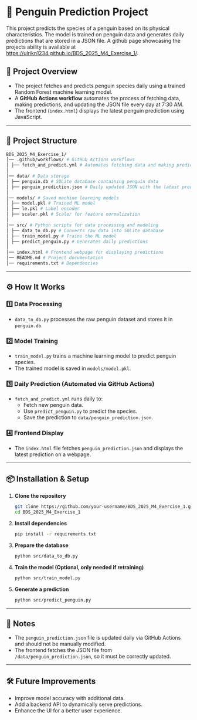 # 🐧 Penguin Prediction Project  

This project predicts the species of a penguin based on its physical characteristics. The model is trained on penguin data and generates daily predictions that are stored in a JSON file. A github page showcasing the projects ability is available at https://ulrikn1234.github.io/BDS_2025_M4_Exercise_1/.

## 🚀 Project Overview  

- The project fetches and predicts penguin species daily using a trained Random Forest machine learning model.   
- A **GitHub Actions workflow** automates the process of fetching data, making predictions, and updating the JSON file every day at 7:30 AM.
- The frontend (`index.html`) displays the latest penguin prediction using JavaScript.  

---

## 📂 Project Structure  

```sh
BDS_2025_M4_Exercise_1/
│── .github/workflows/ # GitHub Actions workflows
│ ├── fetch_and_predict.yml # Automates fetching data and making predictions
│
│── data/ # Data storage
│ ├── penguin.db # SQLite database containing penguin data
│ ├── penguin_prediction.json # Daily updated JSON with the latest prediction
│
│── models/ # Saved machine learning models
│ ├── model.pkl # Trained ML model
│ ├── le.pkl # Label encoder
│ ├── scaler.pkl # Scaler for feature normalization
│
│── src/ # Python scripts for data processing and modeling
│ ├── data_to_db.py # Converts raw data into SQLite database
│ ├── train_model.py # Trains the ML model
│ ├── predict_penguin.py # Generates daily predictions
│
│── index.html # Frontend webpage for displaying predictions
│── README.md # Project documentation
│── requirements.txt # Dependencies
```

---

## ⚙️ How It Works  

### 1️⃣ **Data Processing**  
- `data_to_db.py` processes the raw penguin dataset and stores it in `penguin.db`.  

### 2️⃣ **Model Training**  
- `train_model.py` trains a machine learning model to predict penguin species.  
- The trained model is saved in `models/model.pkl`.  

### 3️⃣ **Daily Prediction (Automated via GitHub Actions)**  
- `fetch_and_predict.yml` runs daily to:  
  - Fetch new penguin data.  
  - Use `predict_penguin.py` to predict the species.  
  - Save the prediction to `data/penguin_prediction.json`.  

### 4️⃣ **Frontend Display**  
- The `index.html` file fetches `penguin_prediction.json` and displays the latest prediction on a webpage.  

---

## 📦 Installation & Setup  

1. **Clone the repository**  
   ```sh
   git clone https://github.com/your-username/BDS_2025_M4_Exercise_1.git
   cd BDS_2025_M4_Exercise_1

2. **Install dependencies**  
   ```sh
   pip install -r requirements.txt

3. **Prepare the database**  
   ```sh
   python src/data_to_db.py

4. **Train the model (Optional, only needed if retraining)**  
   ```sh
   python src/train_model.py

4. **Generate a prediction**  
   ```sh
   python src/predict_penguin.py

---

## 📌 Notes 

- The `penguin_prediction.json` file is updated daily via GitHub Actions and should not be manually modified.
- The frontend fetches the JSON file from `/data/penguin_prediction.json`, so it must be correctly updated.

---

## 🛠 Future Improvements
- Improve model accuracy with additional data.
- Add a backend API to dynamically serve predictions.
- Enhance the UI for a better user experience.
